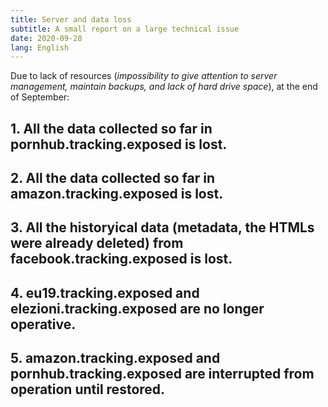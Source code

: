 ```yaml
---
title: Server and data loss 
subtitle: A small report on a large technical issue
date: 2020-09-28
lang: English
---
```


Due to lack of resources (_impossibility to give attention to server management, maintain backups, and lack of hard drive space_), at the end of September:

## 1. All the data collected so far in pornhub.tracking.exposed is lost.

## 2. All the data collected so far in amazon.tracking.exposed is lost.

## 3. All the historyical data (metadata, the HTMLs were already deleted) from facebook.tracking.exposed is lost.

## 4. eu19.tracking.exposed and elezioni.tracking.exposed are no longer operative.

## 5. amazon.tracking.exposed and pornhub.tracking.exposed are interrupted from operation until restored.

